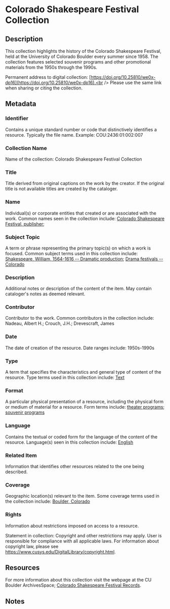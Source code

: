 # Colorado Shakespeare Festival Collection
## Description
This collection highlights the history of the Colorado Shakespeare Festival, held at the University of Colorado Boulder every summer since 1958. The collection features selected souvenir programs and other promotional materials from the 1950s through the 1990s.

Permanent address to digital collection: [https://doi.org/10.25810/we0x-dp16](https://doi.org/10.25810/we0x-dp16).<br /> 
Please use the same link when sharing or citing the collection.
## Metadata
### Identifier
Contains a unique standard number or code that distinctively identifies a resource. Typically the file name. Example: COU:2436:01:002:007
### Collection Name
Name of the collection: Colorado Shakespeare Festival Collection
### Title
Title derived from original captions on the work by the creator. If the original title is not available titles are created by the cataloger.

### Name
Individual(s) or corporate entities that created or are associated with the work. Common names seen in the collection include: [Colorado Shakespeare Festival, publisher](http://id.loc.gov/authorities/names/n80014177);  
### Subject Topic
A term or phrase representing the primary topic(s) on which a work is focused. Common subject terms used in this collection include: [Shakespeare, William, 1564-1616 -- Dramatic production](http://id.loc.gov/authorities/subjects/sh85120938); [Drama festivals -- Colorado](http://id.loc.gov/authorities/subjects/sh85039336)
### Description
Additional notes or description of the content of the item. May contain cataloger's notes as deemed relevant.
### Contributor
Contributor to the work. Common contributors in the collection include: Nadeau, Albert H.; Crouch, J.H.; Drevescraft, James
### Date
The date of creation of the resource. Date ranges include: 1950s-1990s
### Type
A term that specifies the characteristics and general type of content of the resource. Type terms used in this collection include: [Text](http://purl.org/dc/dcmitype/Text) 
### Format
A particular physical presentation of a resource, including the physical form or medium of material for a resource. Form terms include: [theater programs](http://vocab.getty.edu/aat/300027217); [souvenir programs](http://vocab.getty.edu/aat/300253341)
### Language
Contains the textual or coded form for the language of the content of the resource. Language(s) seen in this collection include: [English](http://id.loc.gov/vocabulary/iso639-2/eng)
### Related Item
Information that identifies other resources related to the one being described.

### Coverage
Geographic location(s) relevant to the item. Some coverage terms used in the collection include: [Boulder, Colorado](http://vocab.getty.edu/tgn/7013446)  
### Rights
Information about restrictions imposed on access to a resource.

Statement in collection: Copyright and other restrictions may apply. User is responsible for compliance with all applicable laws. For information about copyright law, please see https://www.cusys.edu/DigitalLibrary/copyright.html.


## Resources
For more information about this collection visit the webpage at the CU Boulder ArchivesSpace; [Colorado Shakespeare Festival Records](https://archives.colorado.edu/repositories/2/resources/714).

## Notes
